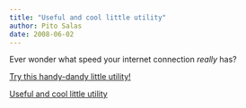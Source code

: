 ```yaml
---
title: "Useful and cool little utility"
author: Pito Salas
date: 2008-06-02
---
```




Ever wonder what speed your internet connection _really_ has?

[Try this handy-dandy little
utility!](<http://www.internetfrog.com/mypc/speedtest/>)


[Useful and cool little utility](None)
